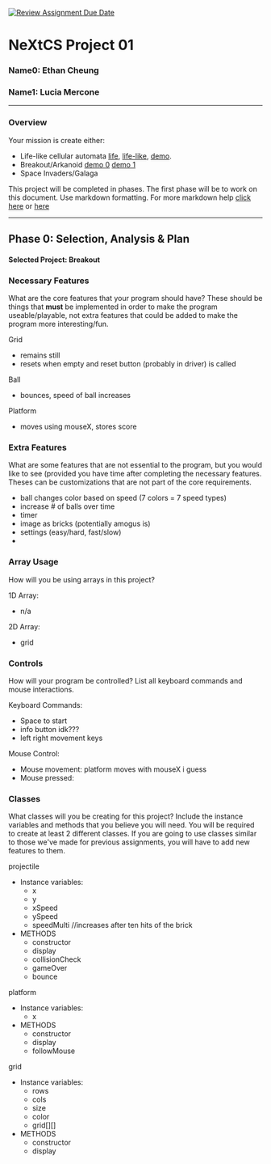 [![Review Assignment Due Date](https://classroom.github.com/assets/deadline-readme-button-22041afd0340ce965d47ae6ef1cefeee28c7c493a6346c4f15d667ab976d596c.svg)](https://classroom.github.com/a/2bl0h1Mb)
# NeXtCS Project 01
### Name0: Ethan Cheung
### Name1: Lucia Mercone
---

### Overview
Your mission is create either:
- Life-like cellular automata [life](https://en.wikipedia.org/wiki/Conway%27s_Game_of_Life), [life-like](https://en.wikipedia.org/wiki/Life-like_cellular_automaton), [demo](https://www.netlogoweb.org/launch#https://www.netlogoweb.org/assets/modelslib/Sample%20Models/Computer%20Science/Cellular%20Automata/Life.nlogo).
- Breakout/Arkanoid [demo 0](https://elgoog.im/breakout/)  [demo 1](https://www.crazygames.com/game/atari-breakout)
- Space Invaders/Galaga

This project will be completed in phases. The first phase will be to work on this document. Use markdown formatting. For more markdown help [click here](https://github.com/adam-p/markdown-here/wiki/Markdown-Cheatsheet) or [here](https://docs.github.com/en/get-started/writing-on-github/getting-started-with-writing-and-formatting-on-github/basic-writing-and-formatting-syntax)


---

## Phase 0: Selection, Analysis & Plan

#### Selected Project: Breakout

### Necessary Features
What are the core features that your program should have? These should be things that __must__ be implemented in order to make the program useable/playable, not extra features that could be added to make the program more interesting/fun.

Grid
 - remains still
 - resets when empty and reset button (probably in driver) is called 

Ball
 - bounces, speed of ball increases

Platform
 - moves using mouseX, stores score

### Extra Features
What are some features that are not essential to the program, but you would like to see (provided you have time after completing the necessary features. Theses can be customizations that are not part of the core requirements.

 - ball changes color based on speed (7 colors = 7 speed types)
 - increase # of balls over time
 - timer
 - image as bricks (potentially amogus is)
 - settings (easy/hard, fast/slow)
 - 

### Array Usage
How will you be using arrays in this project?

1D Array:
- n/a

2D Array:
- grid


### Controls
How will your program be controlled? List all keyboard commands and mouse interactions.

Keyboard Commands:
- Space to start
- info button idk???
- left right movement keys

Mouse Control:
- Mouse movement: platform moves with mouseX i guess
- Mouse pressed: 


### Classes
What classes will you be creating for this project? Include the instance variables and methods that you believe you will need. You will be required to create at least 2 different classes. If you are going to use classes similar to those we've made for previous assignments, you will have to add new features to them.

projectile
- Instance variables:
  - x
  - y
  - xSpeed
  - ySpeed
  - speedMulti //increases after ten hits of the brick
- METHODS
  - constructor
  - display
  - collisionCheck
  - gameOver
  - bounce

platform
- Instance variables:
  - x
- METHODS
  - constructor
  - display
  - followMouse
 
grid
- Instance variables:
  - rows
  - cols
  - size
  - color
  - grid[][]
- METHODS
  - constructor
  - display
 
